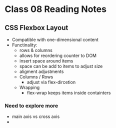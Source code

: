 # Class 08 Reading Notes

## CSS Flexbox Layout

- Compatible with one-dimensional content
- Functinality:
  - rows & columns
  - allows for reordering counter to DOM
  - insert space around items
  - space can be add to items to adjust size
  - aligment adjustments
  - Columns / Rows
    - adjust via flex-dircetion
  - Wrapping
    - flex-wrap keeps items inside containters
  
### Need to explore more

- main axis vs cross axis
- 

